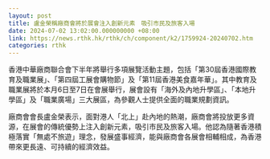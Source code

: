 ```yaml
---
layout: post
title: 盧金榮稱廠商會將於展會注入創新元素　吸引市民及旅客入場
date: 2024-07-02 13:02:00.000000000 +08:00
link: https://news.rthk.hk/rthk/ch/component/k2/1759924-20240702.htm
categories: rthk
---
```


香港中華廠商聯合會下半年將舉行多項展覽活動主題，包括「第30屆香港國際教育及職業展」、「第四屆工展會購物節」及「第11屆香港美食嘉年華」。其中教育及職業展將於本月6日至7日在會展舉行，展會設有「海外及內地升學區」、「本地升學區」及「職業廣場」三大展區，為參觀人士提供全面的職業規劃資訊。

廠商會會長盧金榮表示，面對港人「北上」赴內地的熱潮，廠商會將投放更多資源，在展會的傳統優勢上注入創新元素，吸引市民及旅客入場。他認為隨著香港積極落實「無處不旅遊」理念，發展盛事經濟，能與廠商會各展會相輔相成，為香港帶來更長遠、可持續的經濟效益。

